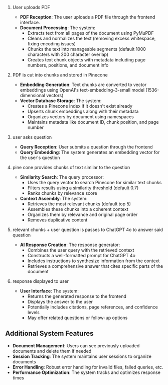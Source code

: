 1) User uploads PDF
   - **PDF Reception**: The user uploads a PDF file through the frontend interface.
   - **Document Processing**: The system:
     - Extracts text from all pages of the document using PyMuPDF
     - Cleans and normalizes the text (removing excess whitespace, fixing encoding issues)
     - Chunks the text into manageable segments (default 1000 characters with 200 character overlap)
     - Creates text chunk objects with metadata including page numbers, positions, and document info

2) PDF is cut into chunks and stored in Pinecone
   - **Embedding Generation**: Text chunks are converted to vector embeddings using OpenAI's text-embedding-3-small model (1536-dimensional vectors)
   - **Vector Database Storage**: The system:
     - Creates a Pinecone index if it doesn't exist already
     - Upserts chunk embeddings along with their metadata
     - Organizes vectors by document using namespaces
     - Maintains metadata like document ID, chunk position, and page number

3) user asks question
   - **Query Reception**: User submits a question through the frontend
   - **Query Embedding**: The system generates an embedding vector for the user's question

4) pine cone provides chunks of text similar to the question
   - **Similarity Search**: The query processor:
     - Uses the query vector to search Pinecone for similar text chunks
     - Filters results using a similarity threshold (default 0.7)
     - Ranks chunks by relevance score
   - **Context Assembly**: The system:
     - Retrieves the most relevant chunks (default top 5)
     - Assembles these chunks into a coherent context
     - Organizes them by relevance and original page order
     - Removes duplicative content

5) relevant chunks + user question is passes to ChatGPT 4o to answer said question
   - **AI Response Creation**: The response generator:
     - Combines the user query with the retrieved context
     - Constructs a well-formatted prompt for ChatGPT 4o
     - Includes instructions to synthesize information from the context
     - Retrieves a comprehensive answer that cites specific parts of the document

6) response displayed to user
   - **User Interface**: The system:
     - Returns the generated response to the frontend
     - Displays the answer to the user
     - Potentially includes citations, page references, and confidence levels
     - May offer related questions or follow-up options

## Additional System Features
- **Document Management**: Users can see previously uploaded documents and delete them if needed
- **Session Tracking**: The system maintains user sessions to organize documents
- **Error Handling**: Robust error handling for invalid files, failed queries, etc.
- **Performance Optimization**: The system tracks and optimizes response times